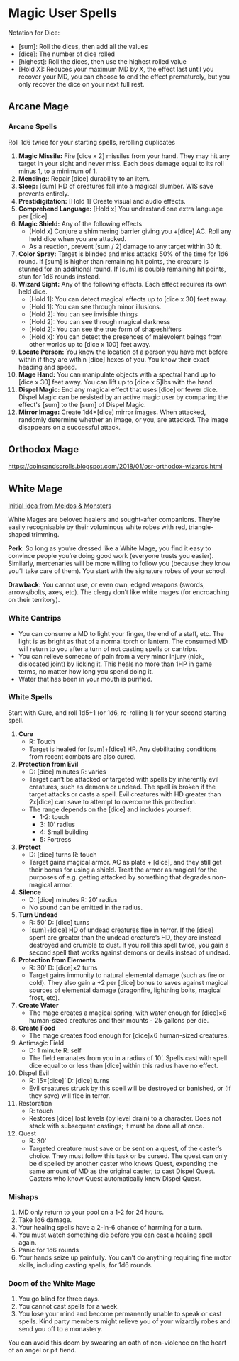 # Magic User Spells

Notation for Dice:

* [sum]: Roll the dices, then add all the values
* [dice]: The number of dice rolled
* [highest]: Roll the dices, then use the highest rolled value
* [Hold X]: Reduces your maximum MD by X, the effect last until you recover your MD, you can choose to end the effect prematurely, but you only recover the dice on your next full rest.

## Arcane Mage

### Arcane Spells

Roll 1d6 twice for your starting spells, rerolling duplicates

1. **Magic Missile:** Fire [dice x 2] missiles from your hand. They may hit any target in your sight and never miss. Each does damage equal to its roll minus 1, to a minimum of 1.
2. **Mending:**: Repair [dice] durability to an item.
3. **Sleep:** [sum] HD of creatures fall into a magical slumber. WIS save prevents entirely.
4. **Prestidigitation:** [Hold 1] Create visual and audio effects.
5. **Comprehend Language:** [Hold x] You understand one extra language per [dice].
6. **Magic Shield:** Any of the following effects
    * [Hold x] Conjure a shimmering barrier giving you +[dice] AC. Roll any held dice when you are attacked.
    * As a reaction, prevent [sum / 2] damage to any target within 30 ft.
7. **Color Spray:** Target is blinded and miss attacks 50% of the time for 1d6 round. If [sum] is higher than remaining hit points, the creature is stunned for an additional round. If [sum] is double remaining hit points, stun for 1d6 rounds instead.
8. **Wizard Sight:**  Any of the following effects. Each effect requires its own held dice.
    * [Hold 1]: You can detect magical effects up to [dice x 30] feet away.
    * [Hold 1]: You can see through minor illusions.
    * [Hold 2]: You can see invisible things
    * [Hold 2]: You can see through magical darkness
    * [Hold 2]: You can see the true form of shapeshifters
    * [Hold x]: You can detect the presences of malevolent beings from other worlds up to [dice x 100] feet away.
9. **Locate Person:** You know the location of a person you have met before within if they are within [dice] hexes of you. You know their exact heading and speed.
10. **Mage Hand:** You can manipulate objects with a spectral hand up to [dice x 30] feet away. You can lift up to [dice x 5]lbs with the hand.
11. **Dispel Magic:** End any magical effect that uses [dice] or fewer dice. Dispel Magic can be resisted by an active magic user by comparing the effect's [sum] to the [sum] of Dispel Magic.
12. **Mirror Image:** Create 1d4+[dice] mirror images. When attacked, randomly determine whether an image, or you, are attacked. The image disappears on a successful attack.

## Orthodox Mage

<https://coinsandscrolls.blogspot.com/2018/01/osr-orthodox-wizards.html>

## White Mage

[Initial idea from Meidos & Monsters](https://blog.waifu.haus/homebrew/white-mage/)

White Mages are beloved healers and sought-after companions. They’re easily recognisable by their voluminous white robes with red, triangle-shaped trimming.

**Perk**: So long as you’re dressed like a White Mage, you find it easy to convince people you’re doing good work (everyone trusts you easier). Similarly, mercenaries will be more willing to follow you (because they know you’ll take care of them). You start with the signature robes of your school.

**Drawback**: You cannot use, or even own, edged weapons (swords, arrows/bolts, axes, etc). The clergy don’t like white mages (for encroaching on their territory).

### White Cantrips

* You can consume a MD to light your finger, the end of a staff, etc. The light is as bright as that of a normal torch or lantern. The consumed MD will return to you after a turn of not casting spells or cantrips.
* You can relieve someone of pain from a very minor injury (nick, dislocated joint) by licking it. This heals no more than 1HP in game terms, no matter how long you spend doing it.
* Water that has been in your mouth is purified.

### White Spells

Start with Cure, and roll 1d5+1 (or 1d6, re-rolling 1) for your second starting spell.

1. **Cure**
   * R: Touch
   * Target is healed for [sum]+[dice] HP. Any debilitating conditions from recent combats are also cured.
2. **Protection from Evil**
   * D: [dice] minutes R: varies
   * Target can’t be attacked or targeted with spells by inherently evil creatures, such as demons or undead. The spell is broken if the target attacks or casts a spell. Evil creatures with HD greater than 2x[dice] can save to attempt to overcome this protection.
   * The range depends on the [dice] and includes yourself:
      * 1-2: touch
      * 3: 10’ radius
      * 4: Small building
      * 5: Fortress
3. **Protect**
    * D: [dice] turns R: touch
    * Target gains magical armor. AC as plate + [dice], and they still get their bonus for using a shield. Treat the armor as magical for the purposes of e.g. getting attacked by something that degrades non-magical armor.
4. **Silence**
    * D: [dice] minutes R: 20’ radius
    * No sound can be emitted in the radius.
5. **Turn Undead**
    * R: 50’ D: [dice] turns
    * [sum]+[dice] HD of undead creatures flee in terror. If the [dice] spent are greater than the undead creature’s HD, they are instead destroyed and crumble to dust. If you roll this spell twice, you gain a second spell that works against demons or devils instead of undead.
6. **Protection from Elements**
    * R: 30’ D: [dice]×2 turns
    * Target gains immunity to natural elemental damage (such as fire or cold). They also gain a +2 per [dice] bonus to saves against magical sources of elemental damage (dragonfire, lightning bolts, magical frost, etc).
7. **Create Water**
    * The mage creates a magical spring, with water enough for [dice]×6 human-sized creatures and their mounts - 25 gallons per die.
8. **Create Food**
    * The mage creates food enough for [dice]×6 human-sized creatures.
9. Antimagic Field
    * D: 1 minute R: self
    * The field emanates from you in a radius of 10’. Spells cast with spell dice equal to or less than [dice] within this radius have no effect.
10. Dispel Evil
    * R: 15×[dice]’ D: [dice] turns
    * Evil creatures struck by this spell will be destroyed or banished, or (if they save) will flee in terror.
11. Restoration
    * R: touch
    * Restores [dice] lost levels (by level drain) to a character. Does not stack with subsequent castings; it must be done all at once.
12. Quest
    * R: 30'
    * Targeted creature must save or be sent on a quest, of the caster’s choice. They must follow this task or be cursed. The quest can only be dispelled by another caster who knows Quest, expending the same amount of MD as the original caster, to cast Dispel Quest. Casters who know Quest automatically know Dispel Quest.

### Mishaps

1. MD only return to your pool on a 1-2 for 24 hours.
2. Take 1d6 damage.
3. Your healing spells have a 2-in-6 chance of harming for a turn.
4. You must watch something die before you can cast a healing spell again.
5. Panic for 1d6 rounds
6. Your hands seize up painfully. You can’t do anything requiring fine motor skills, including casting spells, for 1d6 rounds.

### Doom of the White Mage

1. You go blind for three days.
2. You cannot cast spells for a week.
3. You lose your mind and become permanently unable to speak or cast spells. Kind party members might relieve you of your wizardly robes and send you off to a monastery.

You can avoid this doom by swearing an oath of non-violence on the heart of an angel or pit fiend.

